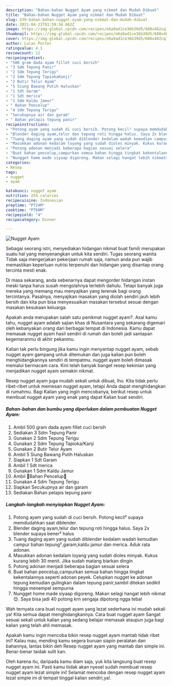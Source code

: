 ```yaml
---
description: "Bahan-bahan Nugget Ayam yang nikmat dan Mudah Dibuat"
title: "Bahan-bahan Nugget Ayam yang nikmat dan Mudah Dibuat"
slug: 439-bahan-bahan-nugget-ayam-yang-nikmat-dan-mudah-dibuat
date: 2021-04-21T01:59:34.662Z
image: https://img-global.cpcdn.com/recipes/e6a9ad1ce36b39d5/680x482cq70/nugget-ayam-foto-resep-utama.jpg
thumbnail: https://img-global.cpcdn.com/recipes/e6a9ad1ce36b39d5/680x482cq70/nugget-ayam-foto-resep-utama.jpg
cover: https://img-global.cpcdn.com/recipes/e6a9ad1ce36b39d5/680x482cq70/nugget-ayam-foto-resep-utama.jpg
author: Lucas Porter
ratingvalue: 4.1
reviewcount: 12
recipeingredient:
- "500 gram dada ayam fillet cuci bersih"
- "3 Sdm Tepung Panir"
- "2 Sdm Tepung Terigu"
- "2 Sdm Tepung TapiokaKanji"
- "2 Butir Telur Ayam"
- "5 Siung Bawang Putih Haluskan"
- "1 Sdt Garam"
- "1 Sdt merica"
- "1 Sdm Kaldu Jamur"
- " Bahan Pencelup"
- "4 Sdm Tepung Terigu"
- "Secukupnya air dan garam"
- " Bahan pelapis tepung panir"
recipeinstructions:
- "Potong ayam yang sudah di cuci bersih. Potong kecil² supaya memdudahkan saat diblender."
- "Blender daging ayam,telur dan tepung roti hingga halus. Saya 2x blender supaya bener² halus"
- "Tuang daging ayam yang sudah diblender kedalam wadah kemudian campur bahan tepung²,garam,kaldu jamur dan merica. Aduk rata adonan."
- "Masukkan adonan kedalam loyang yang sudah dioles minyak. Kukus kurang lebih 30 menit. Jika sudah matang biarkan dingin"
- "Potong adonan menjadi beberapa bagian sesuai selera"
- "Buat bahan pencelup,campurkan semua bahan hingga tingkat kekentalannya seperti adonan peyek. Celupkan nugget ke adonan tepung kemudian gulingkan dalam tepung panir,sambil ditekan sedikit hingga menempel sempurna"
- "Nungget home made siyaap digoreng. Makan selagi hangat lebih nikmat😊. Saya bisa jadi 40 potong krn sengaja dipotong ngga tebal"
categories:
- Resep
tags:
- nugget
- ayam

katakunci: nugget ayam 
nutrition: 254 calories
recipecuisine: Indonesian
preptime: "PT24M"
cooktime: "PT60M"
recipeyield: "4"
recipecategory: Dinner

---
```



![Nugget Ayam](https://img-global.cpcdn.com/recipes/e6a9ad1ce36b39d5/680x482cq70/nugget-ayam-foto-resep-utama.jpg)

Sebagai seorang istri, menyediakan hidangan nikmat buat famili merupakan suatu hal yang menyenangkan untuk kita sendiri. Tugas seorang  wanita Tidak saja mengerjakan pekerjaan rumah saja, namun anda pun wajib memastikan keperluan nutrisi terpenuhi dan hidangan yang disantap orang tercinta mesti enak.

Di masa  sekarang, anda sebenarnya dapat mengorder hidangan instan meski tanpa harus susah mengolahnya terlebih dahulu. Tetapi banyak juga mereka yang memang mau menyajikan yang terenak bagi orang tercintanya. Pasalnya, menyajikan masakan yang diolah sendiri jauh lebih bersih dan kita pun bisa menyesuaikan masakan tersebut sesuai dengan masakan kesukaan keluarga. 



Apakah anda merupakan salah satu penikmat nugget ayam?. Asal kamu tahu, nugget ayam adalah sajian khas di Nusantara yang sekarang digemari oleh kebanyakan orang dari berbagai tempat di Indonesia. Kamu dapat memasak nugget ayam hasil sendiri di rumah dan boleh jadi santapan kegemaranmu di akhir pekanmu.

Kalian tak perlu bingung jika kamu ingin menyantap nugget ayam, sebab nugget ayam gampang untuk ditemukan dan juga kalian pun boleh menghidangkannya sendiri di tempatmu. nugget ayam boleh dimasak memalui bermacam cara. Kini telah banyak banget resep kekinian yang menjadikan nugget ayam semakin nikmat.

Resep nugget ayam juga mudah sekali untuk dibuat, lho. Kita tidak perlu ribet-ribet untuk memesan nugget ayam, tetapi Anda dapat menghidangkan di rumahmu. Bagi Kalian yang ingin mencobanya, berikut resep untuk membuat nugget ayam yang enak yang dapat Kalian buat sendiri.

<!--inarticleads1-->

##### Bahan-bahan dan bumbu yang diperlukan dalam pembuatan Nugget Ayam:

1. Ambil 500 gram dada ayam fillet cuci bersih
1. Sediakan 3 Sdm Tepung Panir
1. Gunakan 2 Sdm Tepung Terigu
1. Gunakan 2 Sdm Tepung Tapioka/Kanji
1. Gunakan 2 Butir Telur Ayam
1. Ambil 5 Siung Bawang Putih Haluskan
1. Siapkan 1 Sdt Garam
1. Ambil 1 Sdt merica
1. Gunakan 1 Sdm Kaldu Jamur
1. Ambil  🍄Bahan Pencelup🍄
1. Gunakan 4 Sdm Tepung Terigu
1. Siapkan Secukupnya air dan garam
1. Sediakan  Bahan pelapis tepung panir




<!--inarticleads2-->

##### Langkah-langkah menyiapkan Nugget Ayam:

1. Potong ayam yang sudah di cuci bersih. Potong kecil² supaya memdudahkan saat diblender.
1. Blender daging ayam,telur dan tepung roti hingga halus. Saya 2x blender supaya bener² halus
1. Tuang daging ayam yang sudah diblender kedalam wadah kemudian campur bahan tepung²,garam,kaldu jamur dan merica. Aduk rata adonan.
1. Masukkan adonan kedalam loyang yang sudah dioles minyak. Kukus kurang lebih 30 menit. Jika sudah matang biarkan dingin
1. Potong adonan menjadi beberapa bagian sesuai selera
1. Buat bahan pencelup,campurkan semua bahan hingga tingkat kekentalannya seperti adonan peyek. Celupkan nugget ke adonan tepung kemudian gulingkan dalam tepung panir,sambil ditekan sedikit hingga menempel sempurna
1. Nungget home made siyaap digoreng. Makan selagi hangat lebih nikmat😊. Saya bisa jadi 40 potong krn sengaja dipotong ngga tebal




Wah ternyata cara buat nugget ayam yang lezat sederhana ini mudah sekali ya! Kita semua dapat menghidangkannya. Cara buat nugget ayam Sangat sesuai sekali untuk kalian yang sedang belajar memasak ataupun juga bagi kalian yang telah ahli memasak.

Apakah kamu ingin mencoba bikin resep nugget ayam mantab tidak ribet ini? Kalau mau, mending kamu segera buruan siapin peralatan dan bahannya, lantas bikin deh Resep nugget ayam yang mantab dan simple ini. Benar-benar taidak sulit kan. 

Oleh karena itu, daripada kamu diam saja, yuk kita langsung buat resep nugget ayam ini. Pasti kamu tiidak akan nyesel sudah membuat resep nugget ayam lezat simple ini! Selamat mencoba dengan resep nugget ayam lezat simple ini di tempat tinggal kalian sendiri,ya!.

